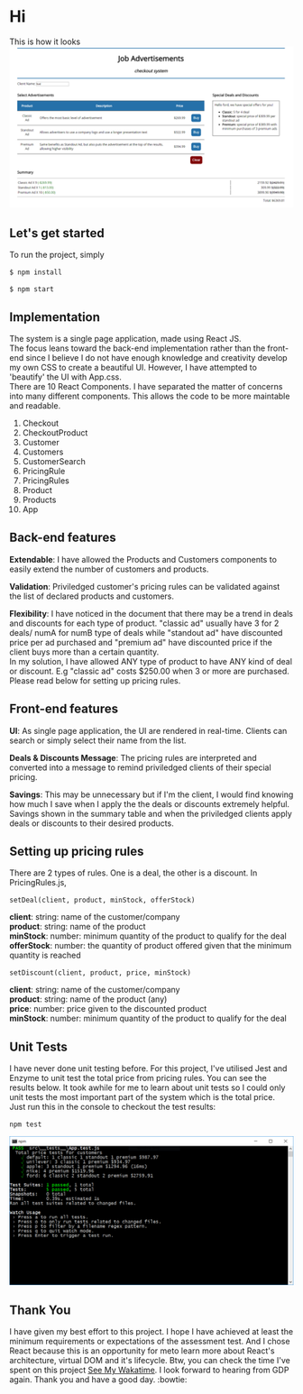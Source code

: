 # Hi
This is how it looks
![Alt text](images/main_screenshot.png?raw=true "Screenshot")
## Let's get started
To run the project, simply
```
$ npm install
```
```
$ npm start
```
## Implementation
The system is a single page application, made using React JS. <br>
The focus leans toward the back-end implementation rather than the front-end since I believe I do not have enough knowledge and creativity develop my own CSS to create a beautiful UI. However, I have attempted to 'beautify' the UI with App.css. <br>
There are 10 React Components. 
I have separated the matter of concerns into many different components. This allows the code to be more maintable and readable.<br>
1. Checkout
2. CheckoutProduct
3. Customer
4. Customers
5. CustomerSearch
6. PricingRule
7. PricingRules
8. Product
9. Products
10. App

## Back-end features
**Extendable**: I have allowed the Products and Customers components to easily extend the number of customers and products.

**Validation**: Priviledged customer's pricing rules can be validated against the list of declared products and customers.

**Flexibility**: I have noticed in the document that there may be a trend in deals and discounts for each type of product. "classic ad" usually have 3 for 2 deals/ numA for numB type of deals while "standout ad" have discounted price per ad purchased and "premium ad" have discounted price if the client buys more than a certain quantity. <br> In my solution, I have allowed ANY type of product to have ANY kind of deal or discount. E.g "classic ad" costs $250.00 when 3 or more are purchased. Please read below for setting up pricing rules.

## Front-end features
**UI**: As single page application, the UI are rendered in real-time. Clients can search or simply select their name from the list.

**Deals & Discounts Message**: The pricing rules are interpreted and converted into a message to remind priviledged clients of their special pricing.

**Savings**: This may be unnecessary but if I'm the client, I would find knowing how much I save when I apply the the deals or discounts extremely helpful. Savings shown in the summary table and when the priviledged clients apply deals or discounts to their desired products.

## Setting up pricing rules
There are 2 types of rules. One is a deal, the other is a discount.
In PricingRules.js,
```
setDeal(client, product, minStock, offerStock)
```
**client**: string: name of the customer/company <br>
**product**: string: name of the product<br>
**minStock**: number: minimum quantity of the product to qualify for the deal<br>
**offerStock**: number: the quantity of product offered given that the minimum quantity is reached
```
setDiscount(client, product, price, minStock)
```
**client**: string: name of the customer/company <br>
**product**: string: name of the product (any) <br>
**price**: number: price given to the discounted product <br>
**minStock**: number: minimum quantity of the product to qualify for the deal

## Unit Tests
I have never done unit testing before. For this project, I've utilised Jest and Enzyme to unit test the total price from pricing rules. You can see the results below.
It took awhile for me to learn about unit tests so I could only unit tests the most important part of the system which is the total price.<br> 
Just run this in the console to checkout the test results: 
```
npm test
```
![Alt text](images/test_data.png?raw=true "Test Results (src\__tests__\App.test.js)")

## Thank You
I have given my best effort to this project. I hope I have achieved at least the minimum requirements or expectations of the assessment test. And I chose React because this is an opportunity for meto learn more about React's architecture, virtual DOM and it's lifecycle. Btw, you can check the time I've spent on this project [See My Wakatime](https://wakatime.com/@tzeweiwee/projects/lquatgtuis?start=2017-03-30&end=2017-04-12). I look forward to hearing from GDP again. Thank you and have a good day. :bowtie:


